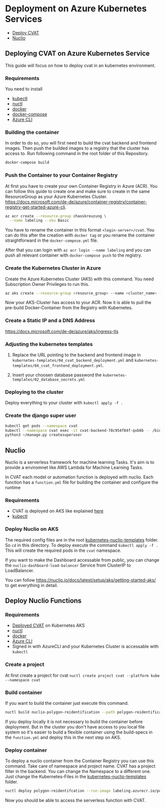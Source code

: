 
# Deployment on Azure Kubernetes Services
- [Deploy CVAT](#Deploying-CVAT-on-Azure-Kubernetes-Service)
- [Nuclio](#Nuclio)

## Deploying CVAT on Azure Kubernetes Service

This guide will focus on how to deploy cvat in an kubernetes environment.

### Requirements
You need to install 
- [kubectl](https://kubernetes.io/de/docs/tasks/tools/install-kubectl/)
- [nuctl](https://github.com/nuclio/nuclio/releases)
- [docker](https://docs.docker.com/engine/install/)
- [docker-compose](https://docs.docker.com/compose/install/)
- [Azure CLI](https://docs.microsoft.com/de-de/cli/azure/install-azure-cli)


### Building the container
In order to do so,
you will first need to build the cvat backend and frontend images.
Then push the builded images to a registry that the cluster has access to. Run
following command in the root folder of this Repository.
```bash
docker-compose build
```
### Push the Container to your Container Registry
At first you have to create your own Container Registry in Azure (ACR). You can
follow this guide to create one and make sure to create in the same ResourceGroup as your Azure Kubernetes Cluster.
https://docs.microsoft.com/de-de/azure/container-registry/container-registry-get-started-azure-cli.
```bash
az acr create --resource-group chaoskreuzung \
  --name labeling --sku Basic
```

You have to rename the container in this format `<login-server>/cvat`. You can
do this after the creation with `docker tag` or you rename the container
straightforward in the `docker-compose.yml` file.

After that you can login with `az acr login --name labeling` and you can push
all relevant container with `docker-compose push` to the registry.

### Create the Kubernetes Cluster in Azure

Create the Azure Kubernetes Cluster (AKS) with this command. You need
Subscription Owner Privileges to run this.
```bash
az aks create --resource-group <resource_group> --name <cluster_name> --node-count 1 --generate-ssh-keys --attach-acr <name_of_container_registry>
```
Now your AKS-Cluster has access to your ACR. Now it is able to pull the
pre-build Docker-Container from the Registry with Kubernetes. 

### Create a Static IP and a DNS Address 
https://docs.microsoft.com/de-de/azure/aks/ingress-tls

### Adjusting the kubernetes templates

1.  Replace the URL pointing to the backend and frontend image in
`kubernetes-templates/04_cvat_backend_deployment.yml` and
`kubernetes-templates/04_cvat_frontend_deployment.yml`.

2.  Insert your choosen database password the
`kubernetes-templates/02_database_secrets.yml`

### Deploying to the cluster
Deploy everything to your cluster with `kubectl apply -f .`

### Create the django super user

```bash
kubectl get pods --namespace cvat
kubectl --namespace cvat exec -it cvat-backend-78c954f84f-qxb8b -- /bin/bash
python3 ~/manage.py createsuperuser
```

## Nuclio

Nuclio is a serverless framework for machine learning Tasks. It's aim is to
provide a enviromnet like AWS Lambda for Machine Learning Tasks. 

In CVAT each model or automation function is deployed with nuclio. Each function
has a `function.yml` file for building the container and configure the runtime


### Requirements
- CVAT is deployed on AKS like explained [here](../kubernetes-templates/README.md)
- [kubectl](https://kubernetes.io/de/docs/tasks/tools/install-kubectl/)

### Deploy Nuclio on AKS
The required config files are in the root
[kubernetes-nuclio-templates](../../../kubernetes-nuclio-templates) folder. So
`cd` in this directory.
To deploy execute the command `kubectl apply -f .`
This will create the required pods in the `cvat` namespace. 

If you want to make the Dashboard accessable from public, you can change the 
`nuclio-dashboard-load-balancer` Service from ClusterIP to LoadBalancer.

You can follow https://nuclio.io/docs/latest/setup/aks/getting-started-aks/ to
get everything in detail.


## Deploy Nuclio Functions

### Requirements
- [Deployed CVAT](#Deploying-CVAT-on-Azure-Kubernetes-Service) on Kubernetes AKS
- [nuctl](https://github.com/nuclio/nuclio/releases)
- [docker](https://docs.docker.com/engine/install/)
- [Azure CLI](https://docs.microsoft.com/de-de/cli/azure/install-azure-cli)
- Signed in with AzureCLI and your Kubernetes Cluster is accessable with `kubectl`

### Create a project
At first create a project for cvat `nuctl create project cvat --platform kube --namespace cvat`

### Build container
If you want to build the container just execute this command.
```bash
nuctl build nuclio-polygon-reidentification --path polygon-reidentification/nuclio --registry <ACR_REGISTRY>
```
If you deploy locally it is not necessary to build the container before
deployment. But in the cluster you don't have access to you local file system so
it's easier to build a flexible container using the build-specs in the
`function.yml` and deploy this in the next step on AKS.

### Deploy container
To deploy a nuclio container from the Container Registry you can use this
command. Take care of namespace and project name. CVAT has a project filter in
the backend. You can change the Namespace to a different one. Just change the
Kubernetes-Files in the
[kubernetes-nuclio-templates](../../../kubernetes-nuclio-templates) folder.

```bash
nuctl deploy polygon-reidentifcation --run-image labeling.azurecr.io/polygon-reidentification -f serverless/polygon-reidentification/nuclio/function.yaml --namespace cvat --project-name cvat --platform kube
```
Now you should be able to access the serverless function with CVAT.

